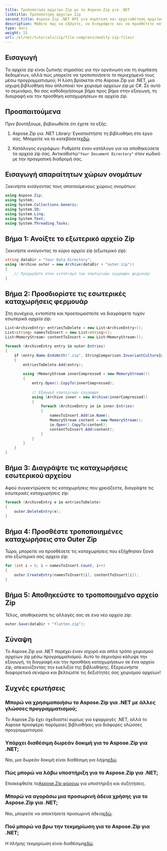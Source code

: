 ```yaml
---
title: Τροποποίηση αρχείων Zip με το Aspose.Zip για .NET
linktitle: Τροποποίηση αρχείων Zip
second_title: Aspose.Zip .NET API για συμπίεση και αρχειοθέτηση αρχείων
description: Μάθετε πώς να εξάγετε, να διαγράφετε και να προσθέτετε καταχωρήσεις σε αρχεία zip μέσω προγραμματισμού, βελτιώνοντας τις δυνατότητες χειρισμού αρχείων σας.
type: docs
weight: 15
url: /el/net/tutorials/zip/file-compress/modify-zip-files/
---
```

## Εισαγωγή

Τα αρχεία zip είναι ζωτικής σημασίας για την οργάνωση και τη συμπίεση δεδομένων, αλλά πώς μπορείτε να τροποποιήσετε το περιεχόμενό τους μέσω προγραμματισμού; Η λύση βρίσκεται στο Aspose.Zip για .NET, μια ισχυρή βιβλιοθήκη που απλοποιεί τον χειρισμό αρχείων zip με C#. Σε αυτό το σεμινάριο, θα σας καθοδηγήσουμε βήμα προς βήμα στην εξαγωγή, τη διαγραφή και την προσθήκη καταχωρήσεων σε αρχεία zip.

## Προαπαιτούμενα

Πριν βουτήξουμε, βεβαιωθείτε ότι έχετε τα εξής:

1.  Aspose.Zip για .NET Library: Εγκαταστήστε τη βιβλιοθήκη στο έργο σας. Μπορείτε να το κατεβάσετε[εδώ](https://releases.aspose.com/zip/net/).
   
2. Κατάλογος εγγράφων: Ρυθμίστε έναν κατάλογο για να αποθηκεύσετε τα αρχεία zip σας. Αντικαθιστώ`"Your Document Directory"` στον κωδικό με την πραγματική διαδρομή σας.

## Εισαγωγή απαραίτητων χώρων ονομάτων

Ξεκινήστε εισάγοντας τους απαιτούμενους χώρους ονομάτων:

```csharp
using Aspose.Zip;
using System;
using System.Collections.Generic;
using System.IO;
using System.Linq;
using System.Text;
using System.Threading.Tasks;
```

## Βήμα 1: Ανοίξτε το εξωτερικό αρχείο Zip

Ξεκινήστε ανοίγοντας το κύριο αρχείο zip (εξωτερικό zip):

```csharp
string dataDir = "Your Data Directory";
using (Archive outer = new Archive(dataDir + "outer.zip"))
{
    // Προχωρήστε στον εντοπισμό των εσωτερικών εγγραφών φερμουάρ
}
```

## Βήμα 2: Προσδιορίστε τις εσωτερικές καταχωρήσεις φερμουάρ

Στη συνέχεια, εντοπίστε και προετοιμαστείτε να διαγράψετε τυχόν εσωτερικά αρχεία zip:

```csharp
List<ArchiveEntry> entriesToDelete = new List<ArchiveEntry>();
List<string> namesToInsert = new List<string>();
List<MemoryStream> contentToInsert = new List<MemoryStream>();

foreach (ArchiveEntry entry in outer.Entries)
{
    if (entry.Name.EndsWith(".zip", StringComparison.InvariantCultureIgnoreCase))
    {
        entriesToDelete.Add(entry);
        
        using (MemoryStream innerCompressed = new MemoryStream())
        {
            entry.Open().CopyTo(innerCompressed);
            
            // Εξαγωγή εσωτερικών εγγραφών
            using (Archive inner = new Archive(innerCompressed))
            {
                foreach (ArchiveEntry ie in inner.Entries)
                {
                    namesToInsert.Add(ie.Name);
                    MemoryStream content = new MemoryStream();
                    ie.Open().CopyTo(content);
                    contentToInsert.Add(content);
                }
            }
        }
    }
}
```

## Βήμα 3: Διαγράψτε τις καταχωρήσεις εσωτερικού αρχείου

Αφού συγκεντρώσετε τις καταχωρήσεις που χρειάζεστε, διαγράψτε τις εσωτερικές καταχωρήσεις zip:

```csharp
foreach (ArchiveEntry e in entriesToDelete)
{
    outer.DeleteEntry(e);
}
```

## Βήμα 4: Προσθέστε τροποποιημένες καταχωρήσεις στο Outer Zip

Τώρα, μπορείτε να προσθέσετε τις καταχωρήσεις που εξήχθησαν ξανά στο εξωτερικό σας αρχείο zip:

```csharp
for (int i = 0; i < namesToInsert.Count; i++)
{
    outer.CreateEntry(namesToInsert[i], contentToInsert[i]);
}
```

## Βήμα 5: Αποθηκεύστε το τροποποιημένο αρχείο Zip

Τέλος, αποθηκεύστε τις αλλαγές σας σε ένα νέο αρχείο zip:

```csharp
outer.Save(dataDir + "flatten.zip");
```

## Σύναψη

Το Aspose.Zip για .NET παρέχει έναν ισχυρό και απλό τρόπο χειρισμού αρχείων zip μέσω προγραμματισμού. Αυτό το σεμινάριο κάλυψε την εξαγωγή, τη διαγραφή και την προσθήκη καταχωρήσεων σε ένα αρχείο zip, απεικονίζοντας την ευελιξία της βιβλιοθήκης. Εξερευνήστε διαφορετικά σενάρια και βελτιώστε τις δεξιότητές σας χειρισμού αρχείων!

## Συχνές ερωτήσεις

### Μπορώ να χρησιμοποιήσω το Aspose.Zip για .NET με άλλες γλώσσες προγραμματισμού;
Το Aspose.Zip έχει σχεδιαστεί κυρίως για εφαρμογές .NET, αλλά το Aspose προσφέρει παρόμοιες βιβλιοθήκες για διάφορες γλώσσες προγραμματισμού.

### Υπάρχει διαθέσιμη δωρεάν δοκιμή για το Aspose.Zip για .NET;
 Ναι, μια δωρεάν δοκιμή είναι διαθέσιμη για λήψη[εδώ](https://releases.aspose.com/).

### Πώς μπορώ να λάβω υποστήριξη για το Aspose.Zip για .NET;
 Επισκεφθείτε το[Aspose.Zip φόρουμ](https://forum.aspose.com/c/zip/37) για υποστήριξη και συζητήσεις.

### Μπορώ να αγοράσω μια προσωρινή άδεια χρήσης για το Aspose.Zip για .NET;
 Ναι, μπορείτε να αποκτήσετε προσωρινή άδεια[εδώ](https://purchase.conholdate.com/temporary-license/).

### Πού μπορώ να βρω την τεκμηρίωση για το Aspose.Zip για .NET;
 Η πλήρης τεκμηρίωση είναι διαθέσιμη[εδώ](https://reference.aspose.com/zip/net/).